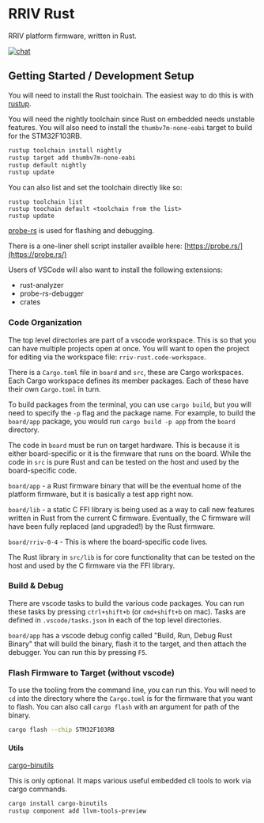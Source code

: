 # RRIV Rust

RRIV platform firmware, written in Rust.

[![chat](https://img.shields.io/badge/chat-probe--rs%3Amatrix.org-brightgreen)](https://matrix.to/#/#rriv-rust:matrix.x24.tools)

## Getting Started / Development Setup

You will need to install the Rust toolchain. The easiest way to do this is with [rustup](https://rustup.rs/).

You will need the nightly toolchain since Rust on embedded needs unstable features. You will also need to install the `thumbv7m-none-eabi` target to build for the STM32F103RB.
```zsh
rustup toolchain install nightly
rustup target add thumbv7m-none-eabi
rustup default nightly
rustup update
```
You can also list and set the toolchain directly like so:
```
rustup toolchain list
rustup toochain default <toolchain from the list>
rustup update
```

[probe-rs](https://probe.rs/docs/getting-started/installation/) is used for flashing and debugging. 

There is a one-liner shell script installer availble here: [https://probe.rs/](https://probe.rs/)


Users of VSCode will also want to install the following extensions:
* rust-analyzer
* probe-rs-debugger
* crates


### Code Organization

The top level directories are part of a vscode workspace. This is so that you can have multiple projects open at once. You will want to open the project for editing via the workspace file: `rriv-rust.code-workspace`.

There is a `Cargo.toml` file in `board` and `src`, these are Cargo workspaces. Each Cargo workspace defines its member packages. Each of these have their own `Cargo.toml` in turn.

To build packages from the terminal, you can use `cargo build`, but you will need to specify the `-p` flag and the package name. For example, to build the `board/app` package, you would run `cargo build -p app` from the `board` directory.


The code in `board` must be run on target hardware. This is because it is either board-specific or it is the firmware that runs on the board. While the code in `src` is pure Rust and can be tested on the host and used by the board-specific code.



`board/app` - a Rust firmware binary that will be the eventual home of the platform firmware, but it is basically a test app right now.

`board/lib` - a static C FFI library is being used as a way to call new features written in Rust from the current C firmware. Eventually, the C firmware will have been fully replaced (and upgraded!) by the Rust firmware.

`board/rriv-0-4` - This is where the board-specific code lives.

The Rust library in `src/lib` is for core functionality that can be tested on the host and used by the C firmware via the FFI library.


### Build & Debug


There are vscode tasks to build the various code packages. You can run these tasks by pressing `ctrl+shift+b` (or `cmd+shift+b` on mac). Tasks are defined in `.vscode/tasks.json` in each of the top level directories.

`board/app` has a vscode debug config called "Build, Run, Debug Rust Binary" that will build the binary, flash it to the target, and then attach the debugger. You can run this by pressing `F5`.


### Flash Firmware to Target (without vscode)

To use the tooling from the command line, you can run this. You will need to `cd` into the directory where the `Cargo.toml` is for the firmware that you want to flash. You can also call `cargo flash` with an argument for path of the binary.

```zsh
cargo flash --chip STM32F103RB
```


#### Utils

[cargo-binutils](https://github.com/rust-embedded/cargo-binutils)

This is only optional. It maps various useful embedded cli tools to work via cargo commands.

```zsh
cargo install cargo-binutils
rustup component add llvm-tools-preview
```
